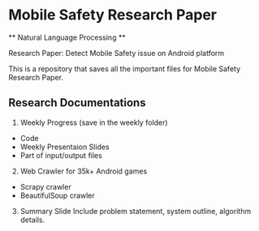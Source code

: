 # Mobile Safety Research Paper
** Natural Language Processing **

Research Paper: Detect Mobile Safety issue on Android platform 

This is a repository that saves all the important files for Mobile Safety Research Paper. 

## Research Documentations 
1. Weekly Progress (save in the weekly folder)
* Code
* Weekly Presentaion Slides
* Part of input/output files
2. Web Crawler for 35k+ Android games
* Scrapy crawler
* BeautifulSoup crawler
3. Summary Slide
Include problem statement, system outline, algorithm details. 


